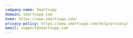 ```yaml
---
company-name: Smartsupp
domain: smartsupp.com
home: https://www.smartsupp.com/
privacy-policy: https://www.smartsupp.com/help/privacy/
email: support@smartsupp.com
---
```





